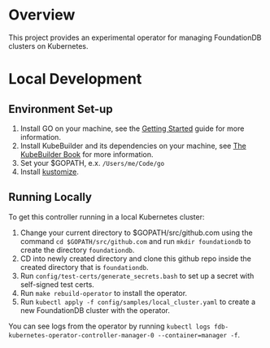 # Overview

This project provides an experimental operator for managing FoundationDB
clusters on Kubernetes.

# Local Development

## Environment Set-up

1. Install GO on your machine, see the [Getting Started](https://golang.org/doc/install) guide for more information.
2. Install KubeBuilder and its dependencies on your machine, see [The KubeBuilder Book](https://book.kubebuilder.io/quick-start.html) for more information.
3. Set your $GOPATH, e.x. `/Users/me/Code/go`
4. Install [kustomize](https://github.com/kubernetes-sigs/kustomize).


## Running Locally

To get this controller running in a local Kubernetes cluster:

1.  Change your current directory to $GOPATH/src/github.com using the
	command `cd $GOPATH/src/github.com` and run `mkdir foundationdb`
	to create the directory `foundationdb`.
2.	CD into newly created directory and clone this github repo inside
	the created directory that is `foundationdb`.
3.	Run `config/test-certs/generate_secrets.bash` to set up a secret with
	self-signed test certs.
4.	Run `make rebuild-operator` to install the operator.
5.	Run `kubectl apply -f config/samples/local_cluster.yaml`
	to create a new FoundationDB cluster with the operator.

You can see logs from the operator by running
`kubectl logs fdb-kubernetes-operator-controller-manager-0 --container=manager -f`.

